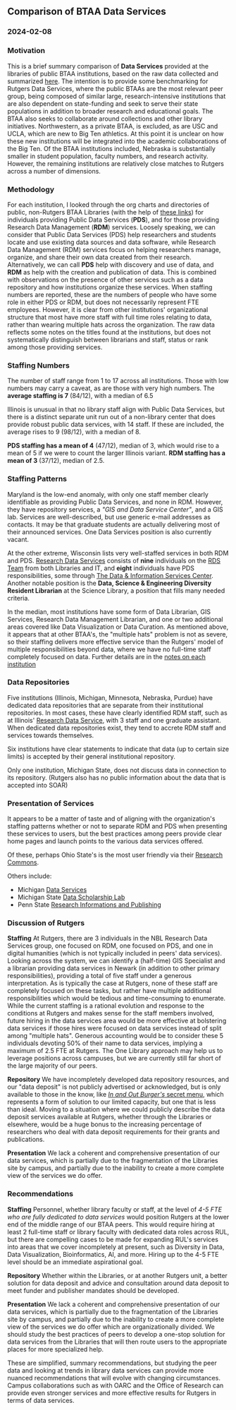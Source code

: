 ## Comparison of BTAA Data Services

### 2024-02-08

### Motivation

This is a brief summary comparison of **Data Services** provided at the libraries of public BTAA institutions, based on the raw data collected and summarized [here](https://github.com/ryandata/BTAAreview/blob/main/data_services.md). The intention is to provide some benchmarking for Rutgers Data Services, where the public BTAAs are the most relevant peer group, being composed of similar large, research-intensive institutions that are also dependent on state-funding and seek to serve their state populations in addition to broader research and educational goals. The BTAA also seeks to collaborate around collections and other library initiatives. Northwestern, as a private BTAA, is excluded, as are USC and UCLA, which are new to Big Ten athletics. At this point it is unclear on how these new institutions will be integrated into the academic collaborations of the Big Ten.  Of the BTAA institutions included, Nebraska is substantially smaller in student population, faculty numbers, and research activity. However, the remaining institutions are relatively close matches to Rutgers across a number of dimensions.

### Methodology

For each institution, I looked through the org charts and directories of public, non-Rutgers BTAA Libraries (with the help of [these links](https://github.com/ryandata/BTAAreview/tree/main)) for individuals providing Public Data Services (**PDS**), and for those providing Research Data Management (**RDM**) services.  Loosely speaking, we can consider that Public Data Services (PDS) help researchers and students locate and use existing data sources and data software, while Research Data Management (RDM) services focus on helping researchers manage, organize, and share their own data created from their research. Alternatively, we can call **PDS** help with discovery and use of data, and **RDM** as help with the creation and publication of data.  This is combined with observations on the presence of other services such as a data repository and how institutions organize these services. When staffing numbers are reported, these are the numbers of people who have some role in either PDS or RDM, but does not necessarily represent FTE employees. However, it is clear from other institutions' organizational structure that most have more staff with full time roles relating to data, rather than wearing multiple hats across the organization.  The raw data reflects some notes on the titles found at the institutions, but does not systematically distinguish between librarians and staff, status or rank among those providing services.

### Staffing Numbers

The number of staff range from 1 to 17 across all institutions. Those with low numbers may carry a caveat, as are those with very high numbers.  The **average staffing is 7** (84/12), with a median of 6.5

Illinois is unusual in that no library staff align with Public Data Services, but there is a distinct separate unit run out of a non-library center that does provide robust public data services, with 14 staff.  If these are included, the average rises to 9 (98/12), with a median of 8.

**PDS staffing has a mean of 4** (47/12), median of 3, which would rise to a mean of 5 if we were to count the larger Illinois variant.
**RDM staffing has a mean of 3** (37/12), median of 2.5.

### Staffing Patterns

Maryland is the low-end anomaly, with only one staff member clearly identifiable as providing Public Data Services, and none in RDM. However, they have repository services, a _"GIS and Data Service Center"_, and a GIS lab. Services are well-described, but use generic e-mail addresses as contacts. It may be that graduate students are actually delivering most of their announced services.  One Data Services position is also currently vacant.

At the other extreme, Wisconsin lists very well-staffed services in both RDM and PDS. [Research Data Services](https://researchdata.wisc.edu/) consists of **nine** individuals on the [RDS Team](https://researchdata.wisc.edu/rds-team/) from both Libraries and IT, and **eight** individuals have PDS responsibilities, some through [The Data & Information Services Center](https://www.disc.wisc.edu/).  Another notable position is the **Data, Science & Engineering Diversity Resident Librarian** at the Science Library, a position that fills many needed criteria.

In the median, most institutions have some form of Data Librarian, GIS Services, Research Data Management Librarian, and one or two additional areas covered like Data Visualization or Data Curation. As mentioned above, it appears that at other BTAA's, the "multiple hats" problem is not as severe, so their staffing delivers more effective service than the Rutgers' model of multiple responsibilities beyond data, where we have no full-time staff completely focused on data. Further details are in the [notes on each institution](https://github.com/ryandata/BTAAreview/blob/main/data_services.md)

### Data Repositories

Five institutions (Illinois, Michigan, Minnesota, Nebraska, Purdue) have dedicated data repositories that are separate from their institutional repositories. In most cases, these have clearly identified RDM staff, such as at Illinois' [Research Data Service](https://researchdataservice.illinois.edu/), with 3 staff and one graduate assistant. When dedicated data repositories exist, they tend to accrete RDM staff and services towards themselves.

Six institutions have clear statements to indicate that data (up to certain size limits) is accepted by their general institutional repository.

Only one institution, Michigan State, does not discuss data in connection to its repository. (Rutgers also has no public information about the data that is accepted into SOAR)

### Presentation of Services

It appears to be a matter of taste and of aligning with the organization's staffing patterns whether or not to separate RDM and PDS when presenting these services to users, but the best practices among peers provide clear home pages and launch points to the various data services offered.

Of these, perhaps Ohio State's is the most user friendly via their [Research Commons](https://library.osu.edu/researchcommons).

Others include:

 - Michigan [Data Services](https://lib.umich.edu/research-and-scholarship/data-services)
 - Michigan State [Data Scholarship Lab](https://lib.msu.edu/dsl/)
 - Penn State [Research Informations and Publishing](https://libraries.psu.edu/about/departments/research-informatics-and-publishing)

### Discussion of Rutgers

**Staffing** At Rutgers, there are 3 individuals in the NBL Research Data Services group, one focused on RDM, one focused on PDS, and one in digital humanities (which is not typically included in peers' data services).  Looking across the system, we can identify a (half-time) GIS Specialist and a librarian providing data services in Newark (in addition to other primary responsibilities), providing a total of five staff under a generous interpretation. As is typically the case at Rutgers, none of these staff are completely focused on these tasks, but rather have multiple additional responsibilities which would be tedious and time-consuming to enumerate. While the current staffing is a rational evolution and response to the conditions at Rutgers and makes sense for the staff members involved, future hiring in the data services area would be more effective at bolstering data services if those hires were focused on data services instead of split among "multiple hats".  Generous accounting would be to consider these 5 individuals devoting 50% of their name to data services, implying a maximum of 2.5 FTE at Rutgers.  The One Library approach may help us to leverage positions across campuses, but we are currently still far short of the large majority of our peers.

**Repository** We have incompletely developed data repository resources, and our "data deposit" is not publicly advertised or acknowledged, but is only available to those in the know, like [_In and Out Burger's_ secret menu](https://www.eatthis.com/in-n-out-secret-menu-items/), which represents a form of solution to our limited capacity, but one that is less than ideal. Moving to a situation where we could publicly describe the data deposit services available at Rutgers, whether through the Libraries or elsewhere, would be a huge bonus to the increasing percentage of researchers who deal with data deposit requirements for their grants and publications.

**Presentation** We lack a coherent and comprehensive presentation of our data services, which is partially due to the fragmentation of the Libraries site by campus, and partially due to the inability to create a more complete view of the services we do offer.

### Recommendations

**Staffing** Personnel, whether library faculty or staff, at the level of *4-5 FTE who are fully dedicated to data services* would position Rutgers at the lower end of the middle range of our BTAA peers.  This would require hiring at least 2 full-time staff or library faculty with dedicated data roles across RUL, but there are compelling cases to be made for expanding RUL's services into areas that we cover incompletely at present, such as Diversity in Data, Data Visualization, Bioinformatics, AI, and more.  Hiring up to the 4-5 FTE level should be an immediate aspirational goal.

**Repository** Whether within the Libraries, or at another Rutgers unit, a better solution for data deposit and advice and consultation around data deposit to meet funder and publisher mandates should be developed.

**Presentation** We lack a coherent and comprehensive presentation of our data services, which is partially due to the fragmentation of the Libraries site by campus, and partially due to the inability to create a more complete view of the services we do offer which are organizationally divided. We should study the best practices of peers to develop a one-stop solution for data services from the Libraries that will then route users to the appropriate places for more specialized help.

These are simplified, summary recommendations, but studying the peer data and looking at trends in library data services can provide more nuanced recommendations that will evolve with changing circumstances.  Campus collaborations such as with OARC and the Office of Research can provide even stronger services and more effective results for Rutgers in terms of data services.
